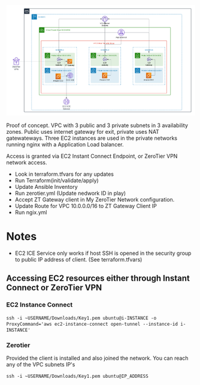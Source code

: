 ![Poof of Concept Design](poc-network.png)

Proof of concept. VPC with 3 public and 3 private subnets in 3 availability zones.  Public uses internet gateway for exit, private uses NAT gatewateways.
Three EC2 instances are used in the private networks running nginx with a Application Load balancer.

Access is granted via EC2 Instant Connect Endpoint, or ZeroTier VPN network access.


* Look in terraform.tfvars for any updates
* Run Terraform(init/validate/apply)
* Update Ansible Inventory
* Run zerotier.yml (Update nedwork ID in play)
* Accept ZT Gateway client in My ZeroTier Network configuration. 
* Update Route for VPC 10.0.0.0/16 to ZT Gateway Client IP
* Run ngix.yml

# Notes
* EC2 ICE Service only works if host SSH is opened in the security group to public IP address of client. (See terraform.tfvars)

## Accessing EC2 resources either through Instant Connect or ZeroTier VPN

### EC2 Instance Connect

```
ssh -i ~USERNAME/Downloads/Key1.pem ubuntu@i-INSTANCE -o ProxyCommand='aws ec2-instance-connect open-tunnel --instance-id i-INSTANCE'
```

### Zerotier
Provided the client is installed and also joined the network. You can reach any of the VPC subnets IP's

```
ssh -i ~USERNAME/Downloads/Key1.pem ubuntu@IP_ADDRESS 
```



